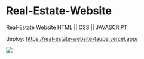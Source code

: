 # Real-Estate-Website
Real-Estate Website HTML || CSS || JAVASCRIPT

deploy: https://real-estate-website-taupe.vercel.app/

<img src="fondo.gif">